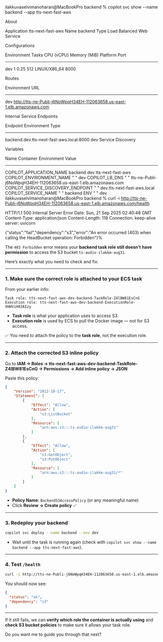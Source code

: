 ilakkuvaselvimanoharan@MacBookPro backend % copilot svc show --name backend --app tts-next-fast-aws

About

  Application  tts-next-fast-aws
  Name         backend
  Type         Load Balanced Web Service

Configurations

  Environment  Tasks     CPU (vCPU)  Memory (MiB)  Platform      Port
  -----------  -----     ----------  ------------  --------      ----
  dev          1         0.25        512           LINUX/X86_64  8000

Routes

  Environment  URL
  -----------  ---
  dev          http://tts-ne-Publi-j6NoWpqH34EH-112063658.us-east-1.elb.amazonaws.com

Internal Service Endpoints

  Endpoint                                  Environment  Type
  --------                                  -----------  ----
  backend.dev.tts-next-fast-aws.local:8000  dev          Service Discovery

Variables

  Name                                Container  Environment  Value
  ----                                ---------  -----------  -----
  COPILOT_APPLICATION_NAME            backend    dev          tts-next-fast-aws
  COPILOT_ENVIRONMENT_NAME              "          "          dev
  COPILOT_LB_DNS                        "          "          tts-ne-Publi-j6NoWpqH34EH-112063658.us-east-1.elb.amazonaws.com
  COPILOT_SERVICE_DISCOVERY_ENDPOINT    "          "          dev.tts-next-fast-aws.local
  COPILOT_SERVICE_NAME                  "          "          backend
  ENV                                   "          "          dev
ilakkuvaselvimanoharan@MacBookPro backend % curl -i http://tts-ne-Publi-j6NoWpqH34EH-112063658.us-east-1.elb.amazonaws.com/health

HTTP/1.1 500 Internal Server Error
Date: Sun, 21 Sep 2025 02:40:48 GMT
Content-Type: application/json
Content-Length: 118
Connection: keep-alive
server: uvicorn

{"status":"fail","dependency":"s3","error":"An error occurred (403) when calling the HeadBucket operation: Forbidden"}%    


The `403 Forbidden` error means your **backend task role still doesn’t have permission** to access the S3 bucket `ts-audio-ilakkm-aug31`.

Here’s exactly what you need to check and fix:

---

### **1. Make sure the correct role is attached to your ECS task**

From your earlier info:

```
Task role: tts-next-fast-aws-dev-backend-TaskRole-Z4lBW81EsCnG
Execution role: tts-next-fast-aws-dev-backend-ExecutionRole-XHHViH83AIzy
```

* **Task role** is what your application uses to access S3.
* **Execution role** is used by ECS to pull the Docker image — not for S3 access.

✅ You need to attach the policy to the **task role**, not the execution role.

---

### **2. Attach the corrected S3 inline policy**

Go to **IAM → Roles → tts-next-fast-aws-dev-backend-TaskRole-Z4lBW81EsCnG → Permissions → Add inline policy → JSON**

Paste this policy:

```json
{
    "Version": "2012-10-17",
    "Statement": [
        {
            "Effect": "Allow",
            "Action": [
                "s3:ListBucket"
            ],
            "Resource": [
                "arn:aws:s3:::ts-audio-ilakkm-aug31"
            ]
        },
        {
            "Effect": "Allow",
            "Action": [
                "s3:GetObject",
                "s3:PutObject"
            ],
            "Resource": [
                "arn:aws:s3:::ts-audio-ilakkm-aug31/*"
            ]
        }
    ]
}
```

* **Policy Name**: `BackendS3AccessPolicy` (or any meaningful name)
* Click **Review → Create policy** ✅

---

### **3. Redeploy your backend**

```bash
copilot svc deploy --name backend --env dev
```

* Wait until the task is running again (check with `copilot svc show --name backend --app tts-next-fast-aws`).

---

### **4. Test `/health`**

```bash
curl -i http://tts-ne-Publi-j6NoWpqH34EH-112063658.us-east-1.elb.amazonaws.com/health
```

You should now see:

```json
{
  "status": "ok",
  "dependency": "s3"
}
```

---

If it still fails, we can **verify which role the container is actually using** and **check S3 bucket policies** to make sure it allows your task role.

Do you want me to guide you through that next?
